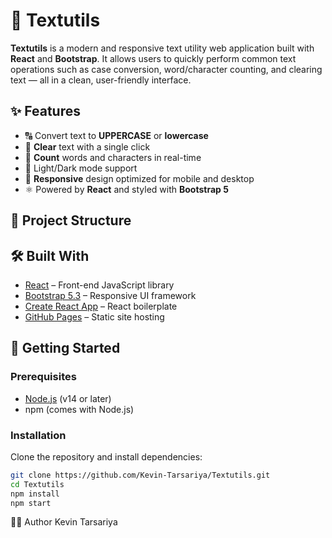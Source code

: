 # 📝 Textutils

**Textutils** is a modern and responsive text utility web application built with **React** and **Bootstrap**. It allows users to quickly perform common text operations such as case conversion, word/character counting, and clearing text — all in a clean, user-friendly interface.

## ✨ Features

- 🔠 Convert text to **UPPERCASE** or **lowercase**
- 🧹 **Clear** text with a single click
- 🔢 **Count** words and characters in real-time
- 🌙 Light/Dark mode support 
- 📱 **Responsive** design optimized for mobile and desktop
- ⚛️ Powered by **React** and styled with **Bootstrap 5**

## 📂 Project Structure


## 🛠️ Built With

- [React](https://reactjs.org/) – Front-end JavaScript library
- [Bootstrap 5.3](https://getbootstrap.com/) – Responsive UI framework
- [Create React App](https://create-react-app.dev/) – React boilerplate
- [GitHub Pages](https://pages.github.com/) – Static site hosting

## 🚀 Getting Started

### Prerequisites

- [Node.js](https://nodejs.org/) (v14 or later)
- npm (comes with Node.js)

### Installation

Clone the repository and install dependencies:

```bash
git clone https://github.com/Kevin-Tarsariya/Textutils.git
cd Textutils
npm install
npm start
```

👨‍💻 Author
Kevin Tarsariya
